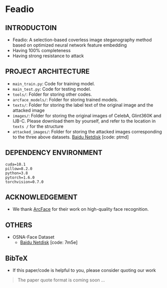 # Feadio

## INTRODUCTOIN

+ Feadio: A selection-based coverless image steganography method based on optimized neural network feature embedding
+ Having 100% completeness
+ Having strong resistance to attack

## PROJECT ARCHITECTURE

+ `main_train.py`: Code for training model.
+ `main_test.py`: Code for testing model. 
+ `tools/`: Folder for storing other codes.
+ `arcface_models/`: Folder for storing trained models.
+ `texts/`: Folder for storing the label text of the original image and the attacked image
+ `images/`: Folder for storing the original images of CelebA, Glint360K and IJB-C. Please download them by yourself, and refer to the location in `texts /` for the structure
+ `attacked_images/`: Folder for storing the attacked images corresponding to the three above datasets. [Baidu Netdisk]( https://pan.baidu.com/s/1eAtBYWhRrtu017z-JN_GOw )  [code: ptmd] 

## DEPENDENCY ENVIRONMENT

```
cuda=10.1
pillow=8.2.0
python=3.8
pytorch=1.6.0
torchvision=0.7.0
```

## ACKNOWLEDGEMENT

+ We thank [ArcFace](https://github.com/deepinsight/insightface) for their work on high-quality face recognition.

## OTHERS

+ OSNA-Face Dataset
  + [Baidu Netdisk](https://pan.baidu.com/s/1ZiCJdFAVUdOwBgzGPyVkvw)  [code: 7m5e]

## BibTeX

+ If this paper/code is helpful to you, please consider quoting our work
> The paper quote format is coming soon ...


